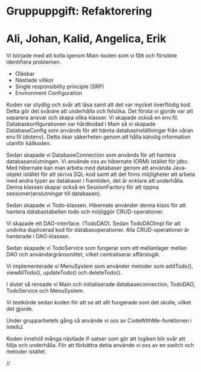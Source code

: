# Gruppuppgift: Refaktorering
# Ali, Johan, Kalid, Angelica, Erik

Vi började med att kolla igenom Main-koden som vi fått och försökte identifiera problemen.
- Oläsbar
- Nästlade villkor
- Single responsibility principle (SRP)
- Environment Configuration

Koden var otydlig och svår att läsa samt att det var mycket överflödig kod. Detta gör det svårare att underhålla och felsöka.
Det första vi gjorde var att separera ansvar och skapa olika klasser. Vi skapade också en env.fil.
Databaskonfigurationen var hårdkodad i Main så vi skapade DatabaseConfig som används för att hämta databasinställningar från
våran env.fil (dotenv). Detta ökar säkerheten genom att hålla känslig information utanför källkoden. 

Sedan skapade vi DatabaseConnection som används för att hantera databasanslutningen. Vi använde oss av hibernate (ORM) istället
för jdbc. Med hibernate kan man arbeta med databaser genom att använda Java-objekt istället för att skriva SQL-kod samt att
det finns möjligheter att arbeta med andra typer av databaser i framtiden, det är enklare att underhålla. Denna klassen
skapar också en SessionFactory för att öppna sessioner(anslutningar till databasen).

Sedan skapade vi Todo-klassen. Hibernate använder denna klass för att hantera databastabellen todo och
möjliggör CRUD-operationer. 

Vi skapade ett DAO-interface. (TodoDAO). Sedan TodoDAOImpl för att undvika duplicerad kod för databasoperationer. Alla
CRUD-operationer är hanterade i DAO-klassen.

Sedan skapade vi TodoService som fungerar som ett mellanlager mellan DAO och användargränssnittet, vilket centraliserar
affärslogik. 

Vi implementerade vi MenuSystem som använder metoder som addTodo(), viewAllTodo(), updateTodo() och deleteTodo().

I slutet så rensade vi Main och initialiserade databaseconnection, TodoDAO, TodoService och MenuSystem. 

Vi testkörde sedan koden för att se att allt fungerade som det skulle, vilket det gjorde. 

Under grupparbetets gång så använde vi oss av CodeWithMe-funktionen i IntelliJ. 


Koden innehöll många nästlade if-satser som gör att logiken blir svår att följa och underhålla. För att förbättra detta använde vi oss
av en switch och metoder istället.

//